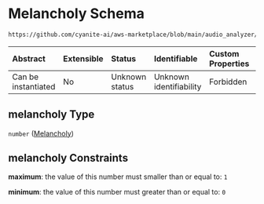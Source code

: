 # Melancholy Schema

```txt
https://github.com/cyanite-ai/aws-marketplace/blob/main/audio_analyzer/schemes/marketplace_v1/schema/TaggingV8.schema.json#/$defs/MoodAdvancedScoresV1/properties/melancholy
```



| Abstract            | Extensible | Status         | Identifiable            | Custom Properties | Additional Properties | Access Restrictions | Defined In                                                                     |
| :------------------ | :--------- | :------------- | :---------------------- | :---------------- | :-------------------- | :------------------ | :----------------------------------------------------------------------------- |
| Can be instantiated | No         | Unknown status | Unknown identifiability | Forbidden         | Allowed               | none                | [TaggingV8.schema.json\*](../out/TaggingV8.schema.json "open original schema") |

## melancholy Type

`number` ([Melancholy](taggingv8-defs-moodadvancedscoresv1-properties-melancholy.md))

## melancholy Constraints

**maximum**: the value of this number must smaller than or equal to: `1`

**minimum**: the value of this number must greater than or equal to: `0`
